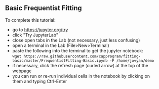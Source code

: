 ## Basic Frequentist Fitting

To complete this tutorial:

 * go to https://jupyter.org/try
 * click "Try JupyterLab"
 * close open tabs in the Lab (not necessary, just less confusing)
 * open a terminal in the Lab (File>New>Terminal)
 * paste the following into the terminal to get the jupyter notebook:<br/>
  `wget https://raw.githubusercontent.com/capprogram/fitting-basic/master/FrequentistFitting-Basic.ipynb -P /home/jovyan/demo`
 * if necessary, click the refresh page (curled arrow) at the top of the webpage
 * you can run or re-run individual cells in the notebook by clicking on them and typing Ctrl-Enter
